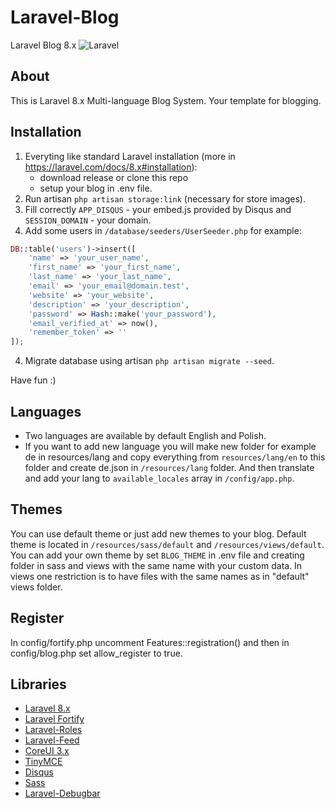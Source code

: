 # Laravel-Blog
Laravel Blog 8.x  ![Laravel](https://github.com/stanfortonski/Laravel-Blog/workflows/Laravel/badge.svg)

## About
This is Laravel 8.x Multi-language Blog System. Your template for blogging.

## Installation
1. Everyting like standard Laravel installation (more in https://laravel.com/docs/8.x#installation):
    - download release or clone this repo
    - setup your blog in .env file.
3. Run artisan `php artisan storage:link` (necessary for store images).
2. Fill correctly `APP_DISQUS` - your embed.js provided by Disqus and `SESSION_DOMAIN` - your domain.
3. Add some users in `/database/seeders/UserSeeder.php` for example:
```php
DB::table('users')->insert([
    'name' => 'your_user_name',
    'first_name' => 'your_first_name',
    'last_name' => 'your_last_name',
    'email' => 'your_email@domain.test',
    'website' => 'your_website',
    'description' => 'your_description',
    'password' => Hash::make('your_password'),
    'email_verified_at' => now(),
    'remember_token' => ''
]);
```
4. Migrate database using artisan `php artisan migrate --seed`.

Have fun :)

## Languages
- Two languages are available by default English and Polish.
- If you want to add new language you will make new folder for example de in resources/lang and copy everything from `resources/lang/en` to this folder and create de.json in `/resources/lang` folder. And then translate and add your lang to `available_locales` array in `/config/app.php`.

## Themes
You can use default theme or just add new themes to your blog. Default theme is located in `/resources/sass/default` and `/resources/views/default`. You can add your own theme by set `BLOG_THEME` in .env file and creating folder in sass and views with the same name with your custom data. In views one restriction is to have files with the same names as in "default" views folder.

## Register
In config/fortify.php uncomment Features::registration() and then in config/blog.php set allow_register to true.

## Libraries
- [Laravel 8.x](https://laravel.com/docs/8.x)
- [Laravel Fortify](https://github.com/laravel/fortify)
- [Laravel-Roles](https://github.com/stanfortonski/Laravel-Roles)
- [Laravel-Feed](https://github.com/spatie/laravel-feed)
- [CoreUI 3.x](https://coreui.io)
- [TinyMCE](https://tiny.cloud/)
- [Disqus](https://disqus.com)
- [Sass](https://sass-lang.com)
- [Laravel-Debugbar](https://github.com/barryvdh/laravel-debugbar)
